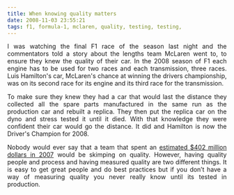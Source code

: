 ```yaml
---
title: When knowing quality matters
date: 2008-11-03 23:55:21
tags: f1, formula-1, mclaren, quality, testing, testing, 
---
```

<p class="MsoNormal" style="text-align: justify;">I was watching the final F1 race of the season last night and the commentators told a story about the lengths team McLaren went to, to ensure they knew the quality of their car. In the 2008 season of F1 each engine has to be used for two races and each transmission, three races. Luis Hamilton's car, McLaren's chance at winning the drivers championship, was on its second race for its engine and its third race for the transmission.</p>
<p class="MsoNormal" style="text-align: justify;">To make sure they knew they had a car that would last the distance they collected all the spare parts manufactured in the same run as the production car and rebuilt a replica. They then put the replica car on the dyno and stress tested it until it died. With that knowledge they were confident their car would go the distance. It did and Hamilton is now the Driver's Champion for 2008.</p>
<p class="MsoNormal" style="text-align: justify;">Nobody would ever say that a team that spent an <a href="http://en.wikipedia.org/wiki/Formula_One#cite_ref-57">estimated $402 million dollars in 2007</a> would be skimping on quality. However, having quality people and process and having measured quality are two different things. It is easy to get great people and do best practices but if you don’t have a way of measuring quality you never really know until its tested in production.</p>